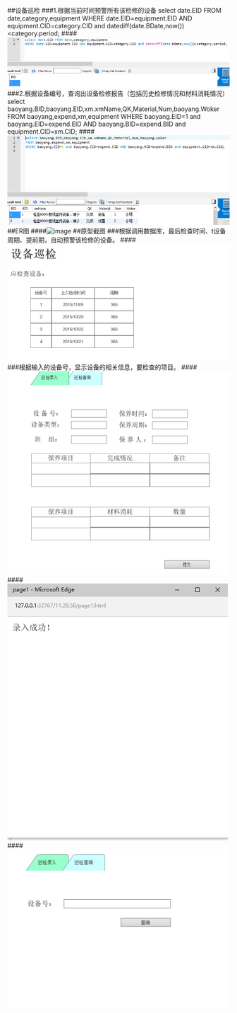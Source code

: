 ##设备巡检
###1.根据当前时间预警所有该检修的设备
select date.EID FROM date,category,equipment 
WHERE date.EID=equipment.EID AND equipment.CID=category.CID and datediff(date.BDate,now())<category.period;
####![image](https://github.com/Anneheng/MIS/blob/master/a1.PNG)
###2.根据设备编号，查询出设备检修报告（包括历史检修情况和材料消耗情况）
select baoyang.BID,baoyang.EID,xm.xmName,QK,Material,Num,baoyang.Woker 
FROM baoyang,expend,xm,equipment 
WHERE baoyang.EID=1 and baoyang.EID=expend.EID AND baoyang.BID=expend.BID and equipment.CID=xm.CID;
####![image](https://github.com/Anneheng/MIS/blob/master/a2.PNG)
##ER图
####![image](https://github.com/Anneheng/MIS/blob/master/ER图.PNG)
##原型截图
###根据调用数据库，最后检查时间、t设备周期、提前期，自动预警该检修的设备。
####![image](https://github.com/Anneheng/MIS/blob/master/1.PNG)
###根据输入的设备号，显示设备的相关信息，要检查的项目。
####![image](https://github.com/Anneheng/MIS/blob/master/2.PNG)
####![image](https://github.com/Anneheng/MIS/blob/master/3.PNG)
####![image](https://github.com/Anneheng/MIS/blob/master/4.PNG)

